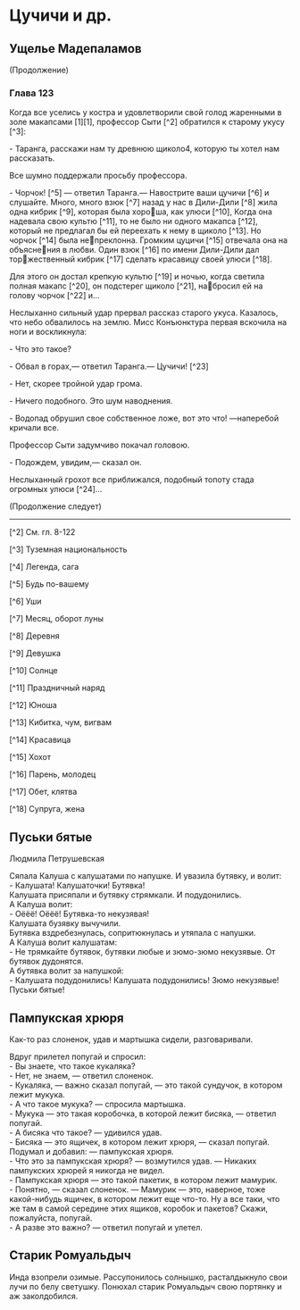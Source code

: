 # Цучичи и др.
## Ущелье Мадепаламов
(Продолжение)

### Глава 123
Когда все уселись у костра и удовлетворили свой голод жаренными в золе макапсами [1][1], профессор Сыти [^2] обратился к старому укусу [^3]:

\- Таранга, расскажи нам ту древнюю щиколо4, которую ты хотел нам рассказать.

Все шумно поддержали просьбу профессора.

\- Чорчок! [^5] — ответил Таранга.— Навострите ваши цучичи [^6] и слушайте. Много, много взюк [^7] назад у нас в Дили-Дили [^8] жила одна кибрик [^9], которая была хороша, как улюси [^10],  Когда она надевала свою культю [^11], то не было ни одного макапса [^12], который не предлагал бы ей переехать к нему в щиколо [^13]. Но чорчок  [^14] была непреклонна. Громким цуцичи [^15] отвечала она на объяснения в любви. Один взюк [^16] по имени Дили-Дили дал торжественный кибрик [^17] сделать красавицу своей улюси [^18].

Для этого он достал крепкую культю [^19] и ночью, когда светила полная макапс [^20], он подстерег щиколо [^21], набросил ей на голову чорчок [^22] и...

Неслыханно сильный удар прервал рассказ старого укуса. Казалось, что небо обвалилось на землю. Мисс Конъюнктура первая вскочила на ноги и воскликнула:

\- Что это такое?

\- Обвал в горах,— ответил Таранга.— Цучичи! [^23]

\- Нет, скорее тройной удар грома.

\- Ничего подобного. Это шум наводнения.

\- Водопад обрушил свое собственное ложе, вот это что! —наперебой кричали все.

Профессор Сыти задумчиво покачал головою.

\- Подождем, увидим,— сказал он.

Неслыханный грохот все   приближался,   подобный топоту стада огромных улюси [^24]…

(Продолжение следует)

--------------------------

[^1]: Особый вид туземных рыб

[^2] См. гл. 8-122

[^3] Туземная национальность

[^4] Легенда, сага

[^5] Будь по-вашему

[^6] Уши

[^7] Месяц, оборот луны

[^8] Деревня

[^9] Девушка

[^10] Солнце

[^11]  Праздничный наряд

[^12]  Юноша

[^13] Кибитка, чум, вигвам

[^14]  Красавица

[^15] Хохот

[^16]  Парень, молодец

[^17] Обет, клятва

[^18]  Супруга, жена

##  Пуськи бятые
Людмила Петрушевская

Сяпала Калуша с калушатами по напушке. И увазила бутявку, и волит:  
\- Калушата! Калушаточки! Бутявка!  
Калушата присяпали и бутявку стрямкали. И подудонились.  
А Калуша волит:  
\- Оёёё! Оёёё! Бутявка-то некузявая!  
Калушата бузявку вычучили.  
Бутявка вздребезнулась, сопритюкнулась и утяпала с напушки.  
А Калуша волит калушатам:  
\- Не трямкайте бутявок, бутявки любые и зюмо-зюмо некузявые. От бутявок дудонятся.  
А бутявка волит за напушкой:  
\- Калушата подудонились! Калушата подудонились! Зюмо некузявые! Пуськи бятые!

## Пампукская хрюря
Как-то раз слоненок, удав и мартышка сидели, разговаривали.

Вдруг прилетел попугай и спросил:  
\- Вы знаете, что такое кукаляка?  
\- Нет, не знаем, — ответил слоненок.  
\- Кукаляка, — важно сказал попугай, — это такой сундучок, в котором лежит мукука.  
\- А что такое мукука? — спросила мартышка.  
\- Мукука — это такая коробочка, в которой лежит бисяка, — ответил попугай.  
\- А бисяка что такое? — удивился удав.  
\- Бисяка — это ящичек, в котором лежит хрюря, — сказал попугай. Подумал и добавил: — пампукская хрюря.  
\- Что это за пампукская хрюря? — возмутился удав. — Никаких пампукских хрюрей я никогда не видел.  
\- Пампукская хрюря — это такой пакетик, в котором лежит мамурик.  
\- Понятно, — сказал слоненок. — Мамурик — это, наверное, тоже какой-нибудь ящичек, в котором лежит еще что-то. Ну а все таки, что же там в самой середине этих ящиков, коробок и пакетов? Скажи, пожалуйста, попугай.  
\- А разве это важно? — ответил попугай и улетел.

## Старик Ромуальдыч
Инда взопрели озимые. Рассупонилось солнышко, расталдыкнуло свои лучи по белу светушку. Понюхал старик Ромуальдыч свою портянку и аж заколдобился.
